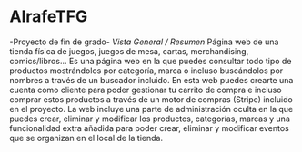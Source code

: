 # AlrafeTFG
-Proyecto de fin de grado-
    _Vista General / Resumen_
        Página web de una tienda física de juegos, juegos de mesa, cartas, merchandising,
        comics/libros... Es una página web en la que puedes consultar todo tipo de productos
        mostrándolos por categoría, marca o incluso buscándolos por nombres a través de un
        buscador incluido.
        En esta web puedes crearte una cuenta como cliente para poder gestionar tu carrito de
        compra e incluso comprar estos productos a través de un motor de compras (Stripe)
        incluido en el proyecto.
        La web incluye una parte de administración oculta en la que puedes crear, eliminar y
        modificar los productos, categorías, marcas y una funcionalidad extra añadida para poder
        crear, eliminar y modificar eventos que se organizan en el local de la tienda.
                 
